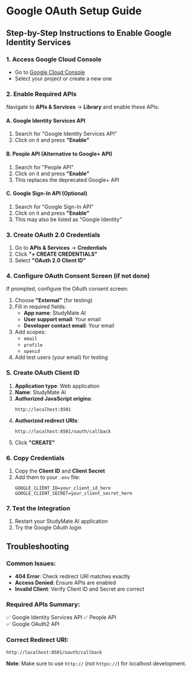 # Google OAuth Setup Guide

## Step-by-Step Instructions to Enable Google Identity Services

### 1. Access Google Cloud Console
- Go to [Google Cloud Console](https://console.cloud.google.com/)
- Select your project or create a new one

### 2. Enable Required APIs
Navigate to **APIs & Services** → **Library** and enable these APIs:

#### A. Google Identity Services API
1. Search for "Google Identity Services API"
2. Click on it and press **"Enable"**

#### B. People API (Alternative to Google+ API)
1. Search for "People API"
2. Click on it and press **"Enable"**
3. This replaces the deprecated Google+ API

#### C. Google Sign-In API (Optional)
1. Search for "Google Sign-In API" 
2. Click on it and press **"Enable"**
3. This may also be listed as "Google Identity"


### 3. Create OAuth 2.0 Credentials
1. Go to **APIs & Services** → **Credentials**
2. Click **"+ CREATE CREDENTIALS"**
3. Select **"OAuth 2.0 Client ID"**

### 4. Configure OAuth Consent Screen (if not done)
If prompted, configure the OAuth consent screen:
1. Choose **"External"** (for testing)
2. Fill in required fields:
   - **App name**: StudyMate AI
   - **User support email**: Your email
   - **Developer contact email**: Your email
3. Add scopes:
   - `email`
   - `profile`
   - `openid`
4. Add test users (your email) for testing

### 5. Create OAuth Client ID
1. **Application type**: Web application
2. **Name**: StudyMate AI
3. **Authorized JavaScript origins**: 
   ```
   http://localhost:8501
   ```
4. **Authorized redirect URIs**:
   ```
   http://localhost:8501/oauth/callback
   ```
5. Click **"CREATE"**

### 6. Copy Credentials
1. Copy the **Client ID** and **Client Secret**
2. Add them to your `.env` file:
   ```
   GOOGLE_CLIENT_ID=your_client_id_here
   GOOGLE_CLIENT_SECRET=your_client_secret_here
   ```

### 7. Test the Integration
1. Restart your StudyMate AI application
2. Try the Google OAuth login

## Troubleshooting

### Common Issues:
- **404 Error**: Check redirect URI matches exactly
- **Access Denied**: Ensure APIs are enabled
- **Invalid Client**: Verify Client ID and Secret are correct

### Required APIs Summary:
✅ Google Identity Services API
✅ People API  
✅ Google OAuth2 API

### Correct Redirect URI:
```
http://localhost:8501/oauth/callback
```

**Note**: Make sure to use `http://` (not `https://`) for localhost development.
